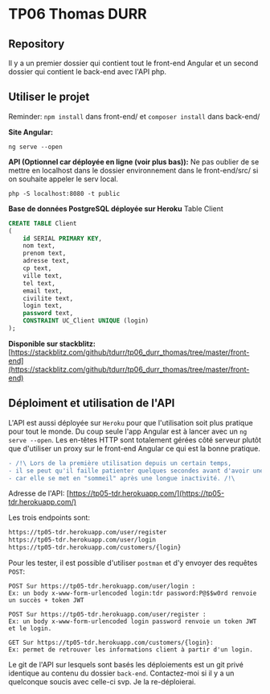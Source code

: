 # TP06 Thomas DURR

## Repository
Il y a un premier dossier qui contient tout le front-end Angular et un second dossier qui contient le back-end avec l'API php.

## Utiliser le projet

Reminder: `npm install` dans front-end/ et `composer install` dans back-end/

**Site Angular:**
```
ng serve --open
```

**API (Optionnel car déployée en ligne (voir plus bas)):**
Ne pas oublier de se mettre en localhost dans le dossier environnement dans le front-end/src/ si on souhaite appeler le serv local.
```
php -S localhost:8080 -t public
```

**Base de données PostgreSQL déployée sur Heroku**
Table Client
```sql
CREATE TABLE Client 
(
    id SERIAL PRIMARY KEY, 
    nom text, 
    prenom text, 
    adresse text, 
    cp text, 
    ville text, 
    tel text, 
    email text, 
    civilite text, 
    login text, 
    password text, 
    CONSTRAINT UC_Client UNIQUE (login)
);
```

**Disponible sur stackblitz:**
[https://stackblitz.com/github/tdurr/tp06_durr_thomas/tree/master/front-end](https://stackblitz.com/github/tdurr/tp06_durr_thomas/tree/master/front-end)

## Déploiment et utilisation de l'API
L'API est aussi déployée sur `Heroku` pour que l'utilisation soit plus pratique pour tout le monde. Du coup seule l'app Angular est à lancer avec un `ng serve --open`. Les en-têtes HTTP sont totalement gérées côté serveur plutôt que d'utiliser un proxy sur le front-end Angular ce qui est la bonne pratique.

```diff
- /!\ Lors de la première utilisation depuis un certain temps,
- il se peut qu'il faille patienter quelques secondes avant d'avoir une réponse de l'API
- car elle se met en "sommeil" après une longue inactivité. /!\
```

Adresse de l'API: [https://tp05-tdr.herokuapp.com/](https://tp05-tdr.herokuapp.com/)

Les trois endpoints sont:
```bash
https://tp05-tdr.herokuapp.com/user/register
https://tp05-tdr.herokuapp.com/user/login
https://tp05-tdr.herokuapp.com/customers/{login}
```

Pour les tester, il est possible d'utiliser `postman` et d'y envoyer des requêtes `POST`:
```
POST Sur https://tp05-tdr.herokuapp.com/user/login :
Ex: un body x-www-form-urlencoded login:tdr password:P@$$w0rd renvoie un succès + token JWT

POST Sur https://tp05-tdr.herokuapp.com/user/register :
Ex: un body x-www-form-urlencoded login password renvoie un token JWT et le login.

GET Sur https://tp05-tdr.herokuapp.com/customers/{login}:
Ex: permet de retrouver les informations client à partir d'un login.
```

Le git de l'API sur lesquels sont basés les déploiements est un git privé identique au contenu du dossier `back-end`. Contactez-moi si il y a un quelconque soucis avec celle-ci svp. Je la re-déploierai.